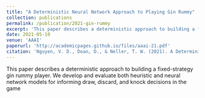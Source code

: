 ```yaml
---
title: "A Deterministic Neural Network Approach to Playing Gin Rummy"
collection: publications
permalink: /publication/2021-gin-rummy
excerpt: 'This paper describes a deterministic approach to building a fixed-strategy gin rummy player. We develop and evaluate both heuristic and neural network models for informing draw, discard, and knock decisions in the game.'
date: 2021-05-10
venue: 'AAAI'
paperurl: 'http://academicpages.github.io/files/aaai-21.pdf'
citation: 'Nguyen, V. D., Doan, D., & Neller, T. W. (2021). A Deterministic Neural Network Approach to Playing Gin Rummy. Proceedings of the AAAI Conference on Artificial Intelligence, 35(17), 15622-15629. https://doi.org/10.1609/aaai.v35i17.17840'
---
```

<!-- This paper is about the number 1. The number 2 is left for future work. -->
This paper describes a deterministic approach to building a fixed-strategy gin rummy player. We develop and evaluate both heuristic and neural network models for informing draw, discard, and knock decisions in the game

<!-- [Download paper here](http://academicpages.github.io/files/paper1.pdf) -->

<!-- Recommended citation: Your Name, You. (2009). "Paper Title Number 1." <i>Journal 1</i>. 1(1). -->